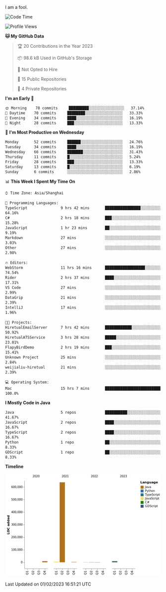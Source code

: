 I am a fool.

<!--START_SECTION:waka-->
![Code Time](http://img.shields.io/badge/Code%20Time-15%20hrs%2035%20mins-blue)

![Profile Views](http://img.shields.io/badge/Profile%20Views-150-blue)

**🐱 My GitHub Data** 

> 🏆 20 Contributions in the Year 2023
 > 
> 📦 98.6 kB Used in GitHub's Storage 
 > 
> 🚫 Not Opted to Hire
 > 
> 📜 15 Public Repositories 
 > 
> 🔑 4 Private Repositories  
 > 
**I'm an Early 🐤** 

```text
🌞 Morning    78 commits     █████████░░░░░░░░░░░░░░░░   37.14% 
🌆 Daytime    70 commits     ████████░░░░░░░░░░░░░░░░░   33.33% 
🌃 Evening    34 commits     ████░░░░░░░░░░░░░░░░░░░░░   16.19% 
🌙 Night      28 commits     ███░░░░░░░░░░░░░░░░░░░░░░   13.33%

```
📅 **I'm Most Productive on Wednesday** 

```text
Monday       52 commits     ██████░░░░░░░░░░░░░░░░░░░   24.76% 
Tuesday      34 commits     ████░░░░░░░░░░░░░░░░░░░░░   16.19% 
Wednesday    66 commits     ███████░░░░░░░░░░░░░░░░░░   31.43% 
Thursday     11 commits     █░░░░░░░░░░░░░░░░░░░░░░░░   5.24% 
Friday       28 commits     ███░░░░░░░░░░░░░░░░░░░░░░   13.33% 
Saturday     13 commits     █░░░░░░░░░░░░░░░░░░░░░░░░   6.19% 
Sunday       6 commits      ░░░░░░░░░░░░░░░░░░░░░░░░░   2.86%

```


📊 **This Week I Spent My Time On** 

```text
⌚︎ Time Zone: Asia/Shanghai

💬 Programming Languages: 
TypeScript               9 hrs 42 mins       ████████████████░░░░░░░░░   64.16% 
C#                       2 hrs 18 mins       ███░░░░░░░░░░░░░░░░░░░░░░   15.28% 
JavaScript               1 hr 23 mins        ██░░░░░░░░░░░░░░░░░░░░░░░   9.19% 
Markdown                 27 mins             ░░░░░░░░░░░░░░░░░░░░░░░░░   3.03% 
Other                    27 mins             ░░░░░░░░░░░░░░░░░░░░░░░░░   2.98%

🔥 Editors: 
WebStorm                 11 hrs 16 mins      ██████████████████░░░░░░░   74.54% 
Rider                    2 hrs 37 mins       ████░░░░░░░░░░░░░░░░░░░░░   17.31% 
VS Code                  27 mins             ░░░░░░░░░░░░░░░░░░░░░░░░░   2.99% 
DataGrip                 21 mins             ░░░░░░░░░░░░░░░░░░░░░░░░░   2.39% 
IntelliJ                 17 mins             ░░░░░░░░░░░░░░░░░░░░░░░░░   1.96%

🐱‍💻 Projects: 
HiretualEmailServer      7 hrs 42 mins       ████████████░░░░░░░░░░░░░   50.92% 
HiretualATSService       3 hrs 28 mins       █████░░░░░░░░░░░░░░░░░░░░   23.01% 
FlapyBirdDemo            2 hrs 19 mins       ███░░░░░░░░░░░░░░░░░░░░░░   15.41% 
Unknown Project          25 mins             ░░░░░░░░░░░░░░░░░░░░░░░░░   2.84% 
weijialiu-hiretual       21 mins             ░░░░░░░░░░░░░░░░░░░░░░░░░   2.39%

💻 Operating System: 
Mac                      15 hrs 7 mins       █████████████████████████   100.0%

```

**I Mostly Code in Java** 

```text
Java                     5 repos             ██████████░░░░░░░░░░░░░░░   41.67% 
JavaScript               2 repos             ████░░░░░░░░░░░░░░░░░░░░░   16.67% 
TypeScript               2 repos             ████░░░░░░░░░░░░░░░░░░░░░   16.67% 
Python                   1 repo              ██░░░░░░░░░░░░░░░░░░░░░░░   8.33% 
GDScript                 1 repo              ██░░░░░░░░░░░░░░░░░░░░░░░   8.33%

```


**Timeline**

![Chart not found](https://raw.githubusercontent.com/VeejaLiu/VeejaLiu/master/charts/bar_graph.png) 


 Last Updated on 01/02/2023 16:51:21 UTC
<!--END_SECTION:waka-->

